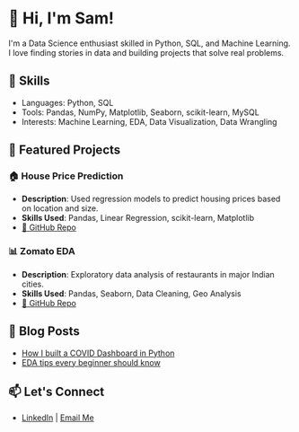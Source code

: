 # 👋 Hi, I'm Sam!

I'm a Data Science enthusiast skilled in Python, SQL, and Machine Learning. I love finding stories in data and building projects that solve real problems.

## 🔧 Skills
- Languages: Python, SQL
- Tools: Pandas, NumPy, Matplotlib, Seaborn, scikit-learn, MySQL
- Interests: Machine Learning, EDA, Data Visualization, Data Wrangling

## 📂 Featured Projects

### 🏠 House Price Prediction
- **Description**: Used regression models to predict housing prices based on location and size.
- **Skills Used**: Pandas, Linear Regression, scikit-learn, Matplotlib
- [🔗 GitHub Repo](https://github.com/datasam/house-price-prediction)

### 📊 Zomato EDA
- **Description**: Exploratory data analysis of restaurants in major Indian cities.
- **Skills Used**: Pandas, Seaborn, Data Cleaning, Geo Analysis
- [🔗 GitHub Repo](https://github.com/datasam/zomato-eda)

## 📝 Blog Posts
- [How I built a COVID Dashboard in Python](#)
- [EDA tips every beginner should know](#)

## 📫 Let's Connect
- [LinkedIn](#https://www.linkedin.com/in/kannadoss-ramadoss/) | [Email Me](mailto:kannadossramadoss@gmail.com)
